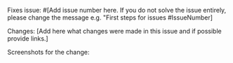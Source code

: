Fixes issue: #[Add issue number here. If you do not solve the issue entirely, please change the message e.g. "First steps for issues #IssueNumber]

Changes: [Add here what changes were made in this issue and if possible provide links.]

Screenshots for the change: 
